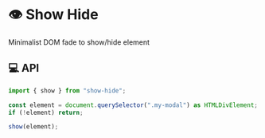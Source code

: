 # 👁️ Show Hide

Minimalist DOM fade to show/hide element

## ‎‍💻 API

```ts
import { show } from "show-hide";

const element = document.querySelector(".my-modal") as HTMLDivElement;
if (!element) return;

show(element);
```
